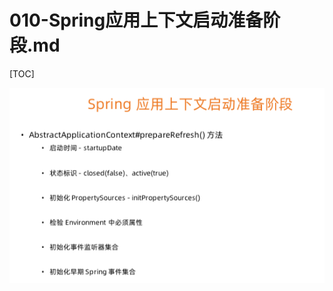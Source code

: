 # 010-Spring应用上下文启动准备阶段.md

[TOC]

![image-20210113191117335](../../assets/image-20210113191117335.png)

